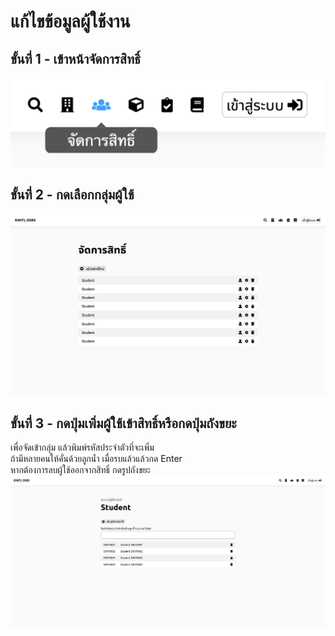 # แก้ไขข้อมูลผู้ใช้งาน
## ขั้นที่ 1 - เข้าหน้าจัดการสิทธิ์
![](../../img/navigation-bar/permission-button.png)

## ขั้นที่ 2 - กดเลือกกลุ่มผู้ใช้
![](../../img/manage-role-permission/overall.png)

## ขั้นที่ 3 - กดปุ่มเพิ่มผู้ใช้เข้าสิทธิ์หรือกดปุ่มถังขยะ
เพื่อจัดเข้ากลุ่ม แล้วพิมพ์รหัสประจำตัวที่จะเพิ่ม <br>
ถ้ามีหลายคนให้คั่นด้วยลูกน้ำ เมื่อรบแล้วแล้วกด Enter <br>
หากต้องการลบผู้ใช้ออกจากสิทธิ์ กดรูปถังขยะ
![](../../img/manage-role-permission/user-group.png)
